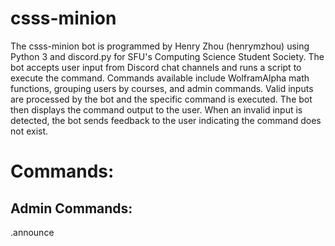 # csss-minion

The csss-minion bot is programmed by Henry Zhou (henrymzhou) using Python 3 and discord.py for SFU's Computing Science Student Society. The bot accepts user input from Discord chat channels and runs a script to execute the command. Commands available include WolframAlpha math functions, grouping users by courses, and admin commands. Valid inputs are processed by the bot and the specific command is executed. The bot then displays the command output to the user. When an invalid input is detected, the bot sends feedback to the user indicating the command does not exist.


# Commands: #

## Admin Commands: ##

.announce <title> <desc> 
Make an announcement
Usage: announce <title> <body>
Restricted command

.clear <amount> (ADMIN)
Clear set amount of messages

.clearspam (ADMIN) Clears the spam

.cogs (ADMIN)
Lists the currently loaded cogs.

.exc [args...] (ADMIN) Execute a bash command

.load <name> (ADMIN) Loads a cog.

.modsay [msg...] (ADMIN)
Give a stern message.
Heavily inspired by brenfan's .em code <3

.propagateMute Adds the Muted role to every channel, maintaining universal control and ruleset for muted role

.refreshCache 
Refresh the server wordart cache. 

.reload <name>  (ADMIN) Reloads the cogs.
 
.restrict (ADMIN) (not yet implemented) restricts a user from posting in a channel

.unload <name> (ADMIN) Unloads a cog.

.unlock (ADMIN)
Unlocks the current channel.

.unrestrict [msg...] Undo any restrictions on a user for all channels. Usage: !unrestrict [users..] (ADMIN) (not yet implemented)




## Miscellaneous Commands: ##

.allreminders (MISC) 
list all the active reminders. Does not list reminders from remindmein.

.antonym <word> (MISC) 
Return the antonym of a word

.avatart [args...] (MISC)
Make a wordcloud in the shape of your avatar.
usage: .avatart <invert> <bgcolor>

.beep (MISC) Same ass ping/pong

.ding (MISC) Same as ping/pong

.doraemon (Shows cat picture) MISC

.eggplant (MISC) Prints "My eggplant brings all the boys to the yard"
And they're like, it's better than yours

.eggwrite [msg...] (MISC) (Only working with letters)
Use the bot to write with eggplant emojis!

.em [desc...] (MISC)
Make an embedded message
Usage: em <body>
Restricted command

.gameR None (NOTHING?) Starts the roulette game

.goodluck (MISC) Shows a photo of a thumbs up eggplant
Wish someone good luck

### .help ###
The help command will display the information menu in the chat. This menu contains brief descriptions of all possible commands, and provides a link to the source code.

### .help mc ###

This can only be used within the #minecraft channel. When the command is used in correct channel, it will display commands specific to minecraft. Outside of the correct channel, it will display a message alerting the user to move to that channel.

.henry (MISC) Posts a photo of people bowing to henry.

.howoldami (MISC) Display when you joined the server

### .iam \<course\> ###
You can use this command to give yourself any roles that already exist, and consists of entirely lowercase letters or numbers. The \<class\> format follows the same rules as the .newclass command shown above. If the role you attempted to join does not exist, it will be created and you will be given it.

.iamn <course> (MISC)
Remove yourself from a discord class/role
Usage: iamn <someclass>

.imgur [word...] Search for a picture on imgur MISC

.impeach Impeach our dear leader (Shows photo of Henry) MISC

.info (MISC) Displays the old minecraft server information

.joke (MISC) Displays a photo of a joke flying over henry's head

.kms Don't (NOTHING?) (Nothing)

.meaning <word> (MISC)
Return the meaning of a word

.myreminders (MISC)
list only user's reminders

.mytop10 (MISC) Displays your top 10 words on the server.

### .newclass \<class\> ###
This command will create a new class role, and give you that role. The name of the role will either be the first word typed after the .newclass command, or will be the entire string between the first quotation marks. An example is shown below. It is also worth noting that all roles created using this command will be converted to lowercase for security reasons.

.newclass <course> (MISC)
Create a new discord class/role
Usage: newclass <someclass>
Creating a class/role places you in that class/role

.newclass one two three = a new role with the name "one."
.newclass "one two three" = a new role with the name "one two three."

.outline [args...] (MISC)
Display an SFU course's outline
Usage: outline <department> <number> (section) (year) (semester)

.ping (MISC) Replys with pong

.playmsg <msg> (MUSIC)
Change minion's playing message
Usage: playing <msg>

.poem [args...] Searches for a poem usage: !poem <title> <author> <length> (PMs you the poem) MISC

.poll [args...] (MISC)
Create an instant poll
Usage: poll <subject> [choices]...
Defaults to yes/no if no choices supplied.

.prettygood (MISC) Photo of a man saying "Heyyyy, that's pretty good"

.remindme [word...] (MISC)
remind the user to do some thing at some time.
usage: !remindme "hang the cat to dry" 2017 8 5
format: year month day [hour] [minute] [second]

.remindmein [word...] (MISC)
usage: remindmein 2 days 'do that thing'

.roads [args...] (MISC)
Display road conditions for SFU
Usage: roads <city>

.search [query...] (MISC)
Search the internet using DuckDuckGo!

.servart (MISC)
Make a wordcloud out of the server's most common words.

.sfu [words...] (MISC)
Lookup an SFU class
usage: !sfu <cmpt120> or !sfu <cmpt> <120>

.status (MISC) (DEAD COMMAND)
Display the number of players on the minecraft server

.stealthegg (MISC) (Puts an eggplant in chat)

.spell <word> Check your spelling MISC

.synonym <word> (MISC)
Return the synonym of a word

.top10 (MISC) Displays the top 10 words on the server.

.translate [args...] (MISC)
Translate a string into a specified language!
usage: !translate <target> (source)
example translate into spanish: <!translate "I like cheese" es>
To specify source language, include a third arg:
!translate "Je suis formé à la guerre de Nerf et j'ai le plus d'étoiles d'or dans toute la classe maternelle." en fr
Supported languages and language codes listed on this webpage
https://cloud.google.com/translate/docs/languages

.triggered When someone has a mildly different opinion. (Shows angry face GIF) MISC

.urban [msg...] (MISC) Queries urban dictionary for the entry you provide
Lookup some jargon from the urban dictionary.

.whois <course> (MISC)
List people in a discord class/role
Usage: whois <someclass>

.wiki [msg...] Look up a subject on wikipedia (MISC)

.wolf [args...] (MISC)
Get wolfram alpha to help with your homework
Usage: wolf <query>

.wordart (MISC)
Make a wordcloud out of your most common words

.youtube [query...] (MUSIC)
Search for a youtube video

## Music Commands: ##

.bump (MUSIC)
vote to bump the indexed song to the front.

.join <channel> (MUSIC) (SIMILAR TO SUMMON)
Joins a voice channel.

.pause (MUSIC)
Pauses the currently played song.

.play <song> (MUSIC)
Plays a song.
If there is a song currently in the queue, then it is
queued until the next song is done playing.
This command automatically searches as well from YouTube.
The list of supported sites can be found here:
https://rg3.github.io/youtube-dl/supportedsites.html

.playing Shows info about the currently played song. MUSIC

.queue (MUSIC)
shows songs in the current queue

.resume (MUSIC)
Resumes the currently played song.

.skip (MUSIC)
Vote to skip a song. The song requester can automatically skip.
3 skip votes are needed for the song to be skipped.

.stop Stops playing audio and leaves the voice channel. This also clears the queue. MUSIC

.summon Summons the bot to join your voice channel. (PLAYS MUSIC IF) MUSIC

.volume <value> Sets the volume of the currently playing song. MUSIC

## Rank Commands: ##

.gexp <user> <amount> (EXP) gives exp to user

.levels (EXP) Shows the list of users by rank

.rank (EXP) Displays your current rank on the server

.stats (EXP) (BROKEN) Shows EXP changes in the past amount of time. 



There are currently 5 commands available, and more commands will be added in future updates.

# How to set up for testing.

Duplicate `botMain.settings.sample` as `botMain.settings`, then add your own discord bot token. Then run the bot using `python3 csss-minion.py test`. The `test` argument skips
loading all cogs and allows anyone to use commands usually restricted to Henry.

You can load any cog you like with `.load <cog>` and list available cogs with `.cogs`.


Source Code
https://github.com/henrymzhao/csss-minion/